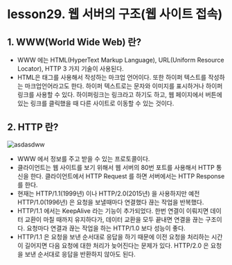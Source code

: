# lesson29. 웹 서버의 구조(웹 사이트 접속)

## 1. WWW(World Wide Web) 란?

- WWW 에는 HTML(HyperText Markup Language), URL(Uniform Resource Locator), HTTP 3 가지 기술이 사용된다.
- HTML은 태그를 사용해서 작성하는 마크업 언어이다. 또한 하이퍼 텍스트를 작성하는 마크업언어라고도 한다. 하이퍼 텍스트로는 문자와 이미지를 표시하거나 하이퍼링크를 사용할 수 있다. 하이퍼링크는 링크라고 하기도 하고, 웹 페이지에서 버튼에 있는 링크를 클릭했을 때 다른 사이트로 이동할 수 있는 것이다.

## 2. HTTP 란?

![asdasdww](https://github.com/choidoorim/TIL/assets/63203480/2409d057-2fe5-4488-b5e8-e8c8946dc6a3)

- WWW 에서 정보를 주고 받을 수 있는 프로토콜이다.
- 클라이언트는 웹 사이트를 보기 위해서 웹 서버의 80번 포트를 사용해서 HTTP 통신을 한다. 클라이언트에서 HTTP Request 를 하면 서버에서는 HTTP Response 를 한다.
- 현재는 HTTP/1.1(1999년) 이나 HTTP/2.0(2015년) 을 사용하지만 예전 HTTP/1.0(1996년) 은 요청을 보낼때마다 연결했다 끊는 작업을 반복했다.
- HTTP/1.1 에서는 KeepAlive 라는 기능이 추가되었다. 한번 연결이 이뤄지면 데이터 교환이 마칠 때까지 유지하다가, 데이터 교환을 모두 끝내면 연결을 끊는 구조이다. 요청마다 연결과 끊는 작업을 하는 HTTP/1.0 보다 성능이 좋다.
- HTTP/1.1 은 요청을 보낸 순서대로 응답을 하기 때문에 이전 요청을 처리하는 시간이 길어지면 다음 요청에 대한 처리가 늦어진다는 문제가 있다. HTTP/2.0 은 요청을 보낸 순서대로 응답을 반환하지 않아도 된다.
